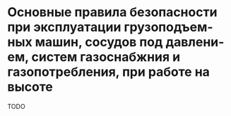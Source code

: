 # Основные правила безопасно­сти при экс­плу­атации грузоподъ­ем­ных машин, сосудов под давлени­ем, систем газоснабж­ния и газопотребления, при работе на высоте

TODO

